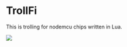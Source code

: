 # TrollFi
This is trolling for nodemcu chips written in Lua.

<img src="https://i.kinja-img.com/gawker-media/image/upload/s--jLJfcrjd--/c_fit,fl_progressive,q_80,w_636/18kyfztqz7h1xjpg.jpg" />
